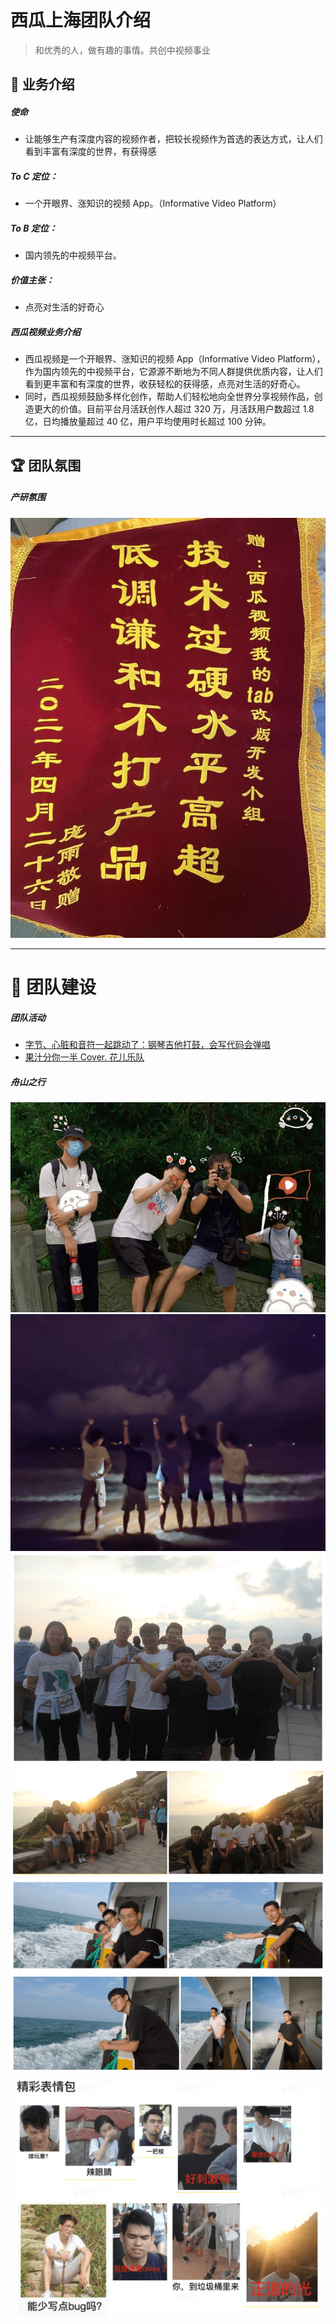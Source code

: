 # 西瓜上海团队介绍
> 和优秀的人，做有趣的事情。共创中视频事业

## 🚀 业务介绍

##### 使命
- 让能够生产有深度内容的视频作者，把较长视频作为首选的表达方式，让人们看到丰富有深度的世界，有获得感

##### To C 定位：

- 一个开眼界、涨知识的视频 App。（Informative Video Platform）

##### To B 定位：
- 国内领先的中视频平台。
##### 价值主张：
- 点亮对生活的好奇心
##### 西瓜视频业务介绍
- 西瓜视频是一个开眼界、涨知识的视频 App（Informative Video Platform），作为国内领先的中视频平台，它源源不断地为不同人群提供优质内容，让人们看到更丰富和有深度的世界，收获轻松的获得感，点亮对生活的好奇心。
- 同时，西瓜视频鼓励多样化创作，帮助人们轻松地向全世界分享视频作品，创造更大的价值。目前平台月活跃创作人超过 320 万，月活跃用户数超过 1.8 亿，日均播放量超过 40 亿，用户平均使用时长超过 100 分钟。

---

## 🏆 团队氛围

##### 产研氛围
![](./image_flag.png)

---

# 🎸 团队建设

##### 团队活动

- [字节、心脏和音符一起跳动了：钢琴吉他打鼓，会写代码会弹唱](https://www.ixigua.com/6923822435963929103?utm_source=iframe_share)
- [果汁分你一半 Cover. 花儿乐队](https://www.ixigua.com/6845260249566282253?utm_source=iframe_share)

##### 舟山之行

![](./zhoushan/1.png)
![](./zhoushan/2.png)
![](./zhoushan/3.png)
![](./zhoushan/4.png)
![](./zhoushan/5.png)
